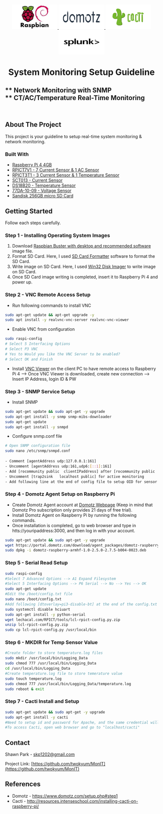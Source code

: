 
<!-- [![Contributors][contributors-shield]][contributors-url]
[![Forks][forks-shield]][forks-url]
[![Stargazers][stars-shield]][stars-url]
[![Issues][issues-shield]][issues-url]
[![MIT License][license-shield]][license-url]
[![LinkedIn][linkedin-shield]][linkedin-url] -->



<!-- PROJECT LOGO -->
<br />
<p align="center">
  <a href="https://github.com/twokyum/MonIT.git">
    <img src="images/RPI4_Logo.jfif" alt="RPI4LOGO" width="150" height="80">
  </a>
  <a href="https://github.com/twokyum/MonIT.git">
    <img src="images/DOMOTZ_LOGO.png" alt="DomotzLogo" width="150" height="80">
  </a>
  <a href="https://github.com/twokyum/MonIT.git">
    <img src="images/CACTI_LOGO.png" alt="CactiLogo" width="150" height="80">
  </a>
   <a href="https://github.com/twokyum/MonIT.git">
    <img src="images/SPLUNKFWD_LOGO.png" alt="SplunkLogo" width="150" height="80">
  </a> 
   
  <h1 align="center">System Monitoring Setup Guideline</h3>

  <p align="center">
    <h2>** Network Monitoring with SNMP <br/>** CT/AC/Temperature Real-Time Monitoring </br></h2>  
  </br>
  
<!--     
    <a href="https://github.com/github_username/repo"><strong>Explore the docs »</strong></a>
    <br />
    <br />
    <a href="https://github.com/github_username/repo">View Demo</a>
    ·
    <a href="https://github.com/github_username/repo/issues">Report Bug</a>
    ·
    <a href="https://github.com/github_username/repo/issues">Request Feature</a> -->
  </p>
</p>



<!-- TABLE OF CONTENTS
## Table of Contents

* [About the Project](#about-the-project)
  * [Built With](#built-with)
* [Getting Started](#getting-started)
  * [Prerequisites](#prerequisites)
  * [Installation](#installation)
* [Usage](#usage)
* [Roadmap](#roadmap)
* [Contributing](#contributing)
* [License](#license)
* [Contact](#contact)
* [Acknowledgements](#acknowledgements)
 -->


<!-- ABOUT THE PROJECT -->
## About The Project
[SCT013_IMG]: images/SCT013_IMG.jfif
[PRICT7V1_IMG]: images/RPICT7V1_IMG.jfif
[RPICT3T1_IMG]: images/RPICT3T1_IMG.jpg

This project is your guideline to setup real-time system monitoring & network monitoring. 
<!-- **To avoid retyping too much info. Do a search and replace with your text editor for the following:** -->


### Built With

<!-- [![RPICT7V1 Module][PRICT7V1_IMG]](http://lechacalshop.com/gb/internetofthing/22-raspberrypi-7x-current-sensor-adaptor-1-voltage-emoncms.html) 
[![RPICT3T1 Module][RPICT3T1_IMG]](http://lechacalshop.com/gb/internetofthing/22-raspberrypi-7x-current-sensor-adaptor-1-voltage-emoncms.html) 
[![Current Sensor][SCT013_IMG]](http://lechacalshop.com/gb/internetofthing/16-sct-013-000-with-quality-jack-connector-emoncms-emonwrt.html)   -->
* [Raspberry Pi 4 4GB](https://www.raspberrypi.org/products/raspberry-pi-4-model-b/)
* [RPICT7V1 - 7 Current Sensor & 1 AC Sensor](http://lechacalshop.com/gb/internetofthing/22-raspberrypi-7x-current-sensor-adaptor-1-voltage-emoncms.html) 
* [RPICT3T1 - 3 Current Sensor & 1 Temperature Sensor](http://lechacalshop.com/gb/internetofthing/22-raspberrypi-7x-current-sensor-adaptor-1-voltage-emoncms.html)  
* [SCT013 - Current Sensor](http://lechacalshop.com/gb/internetofthing/16-sct-013-000-with-quality-jack-connector-emoncms-emonwrt.html)
* [DS18B20 - Temperature Sensor](https://www.amazon.com/s?k=ds18b20&ref=nb_sb_noss)
* [77DA-10-09 - Voltage Sensor](http://lechacalshop.com/gb/internetofthing/54-usacac.html)
* [Sandisk 256GB micro SD Card](https://www.amazon.com/SanDisk-256GB-microSDXC-Memory-Adapter/dp/B0758NHWS8)

<!-- GETTING STARTED -->
## Getting Started

Follow each steps carefully.

### <strong>Step 1 - Installing Operating System Images</strong>

1. Download [Raspbian Buster with desktop and recommended software](https://www.raspberrypi.org/downloads/raspbian/) image file.
2. Format SD Card. Here, I used [SD Card Formatter](https://www.sdcard.org/downloads/formatter/) software to format the SD Card.
3. Write image on SD Card. Here, I used [Win32 Disk Imager](https://sourceforge.net/projects/win32diskimager/) to write image on SD Card. 
4. Once SD Card image writing is completed, insert it to Raspberry Pi 4 and power up. 


### <strong> Step 2 - VNC Remote Access Setup</strong> 
* Run following commands to install VNC
```sh
sudo apt-get update && apt-get upgrade -y
sudo apt install -y realvnc-vnc-server realvnc-vnc-viewer
```
* Enable VNC from configuration 
 ```sh
sudo raspi-config
# Select 5 Interfacing Options 
# Select P3 VNC
# Yes to Would you like the VNC Server to be enabled? 
# Select OK and Finish
```
* Install [VNC Viewer](https://www.realvnc.com/en/connect/download/viewer/) on the client PC to have remote access to Raspberry Pi 4 --> Once VNC Viewer is downloaded, create new connection --> Insert IP Address, login ID & PW


### <strong>Step 3 - SNMP Service Setup</strong>
* Install SNMP 
```sh
sudo apt-get update && sudo apt-get -y upgrade
sudo apt-get install -y snmp snmp-mibs-downloader
sudo apt-get update
sudo apt-get install -y snmpd
```
* Configure snmp.conf file 
```sh
# Open SNMP configuration file
sudo nano /etc/snmp/snmpd.conf

- Comment [agentAddress udp:127.0.0.1:161]
- Uncomment [agentAddress udp:161,udp6:[::1]:161]
- Add [rocommunity public  clientIPaddress] after [rocommunity public  localhost] for full access from the local host
- Uncomment [trap2sink   localhost public] for active monitoring
- Add following line at the end of config file to setup OID for sensor value [pass .1.3.6.1.2.1.25.1.7.1 /bin/sh /home/pi/Desktop/temp_snmp.sh -g]
```

### <strong> Step 4 - Domotz Agent Setup on Raspberry Pi </strong>
* Create Domotz Agent account at [Domotz Webpage](https://portal.domotz.com/signup?utm_source=domotz&utm_medium=website&utm_campaign=setup-step1) (Keep in mind that Domotz Pro subscription only provides 21 days of free trial). 
* Install Domotz Agent on Raspberry Pi by running the following commands. 
* Once installation is completed, go to web browser and type in htts://youripaddress:3000, and then log in with your account.
```sh
sudo apt-get update && sudo apt-get -y upgrade
wget https://portal.domotz.com/download/agent_packages/domotz-raspberry-armhf-1.0-2.5.0-2.7.5-b004-0023.deb
sudo dpkg -i domotz-raspberry-armhf-1.0-2.5.0-2.7.5-b004-0023.deb
```


### <strong> Step 5 - Serial Read Setup </strong>
```sh
sudo raspi-config
#Select 7 Advanced Options --> A1 Expand Filesystem 
#Select 5 Interfacing Options --> P6 Serial --> No --> Yes --> OK 
sudo apt-get update
#Edit the /boot/config.txt file
sudo nano /boot/config.txt
#Add following [dtoverlay=pi3-disable-bt] at the end of the config.txt file.
sudo systemctl disable hciuart
sudo apt-get install -y python-serial
wget lechacal.com/RPICT/tools/lcl-rpict-config.py.zip
unzip lcl-rpict-config.py.zip
sudo cp lcl-rpict-config.py /usr/local/bin
```
### <strong> Step 6 - MKDIR for Temp Sensor Value </strong>
```sh
#Create folder to store temperature.log files
sudo mkdir /usr/local/bin/Logging_Data
sudo chmod 777 /usr/local/bin/Logging_Data
cd /usr/local/bin/Logging_Data
#Create temperature.log file to store temerature value
sudo touch temperature.log
sudo chmod 777 /usr/local/bin/Logging_Data/temperature.log
sudo reboot & exit
```


### <strong> Step 7 - Cacti Install and Setup</strong>
```sh
sudo apt-get update && sudo apt-get -y upgrade
sudo apt-get install -y cacti
#Need to setup id and password for Apache, and the same credential will be used when you try to log in Cacti GUI.
#To access Cacti, open web browser and go to "localhost/cacti"
```


<!-- ### Installation
 
* npm
```sh
npm install npm@latest -g
```


1. Clone the repo
```sh
git clone https://github.com/github_username/repo.git
```
2. Install NPM packages
```sh
npm install
``` -->



<!-- USAGE EXAMPLES
## Usage

Use this space to show useful examples of how a project can be used. Additional screenshots, code examples and demos work well in this space. You may also link to more resources.

_For more examples, please refer to the [Documentation](https://example.com)_ -->



<!-- ROADMAP
## Roadmap

See the [open issues](https://github.com/github_username/repo/issues) for a list of proposed features (and known issues).



CONTRIBUTING
## Contributing

Contributions are what make the open source community such an amazing place to be learn, inspire, and create. Any contributions you make are **greatly appreciated**.

1. Fork the Project
2. Create your Feature Branch (`git checkout -b feature/AmazingFeature`)
3. Commit your Changes (`git commit -m 'Add some AmazingFeature'`)
4. Push to the Branch (`git push origin feature/AmazingFeature`)
5. Open a Pull Request



<!-- LICENSE
## License

Distributed under the MIT License. See `LICENSE` for more information.
 -->

<!-- CONTACT -->
## Contact

Shawn Park - skp1202@gmail.com 

Project Link: [https://github.com/twokyum/MonIT](https://github.com/twokyum/MonIT)


## References
* Domotz - https://www.domotz.com/setup.php#step1
* Cacti - http://resources.intenseschool.com/installing-cacti-on-raspberry-pi/


<!-- ACKNOWLEDGEMENTS
## Acknowledgements

* []()
* []()
* []() -->





<!-- MARKDOWN LINKS & IMAGES -->
<!-- https://www.markdownguide.org/basic-syntax/#reference-style-links -->
[contributors-shield]: https://img.shields.io/github/contributors/othneildrew/Best-README-Template.svg?style=flat-square
[contributors-url]: https://github.com/othneildrew/Best-README-Template/graphs/contributors
[forks-shield]: https://img.shields.io/github/forks/othneildrew/Best-README-Template.svg?style=flat-square
[forks-url]: https://github.com/othneildrew/Best-README-Template/network/members
[stars-shield]: https://img.shields.io/github/stars/othneildrew/Best-README-Template.svg?style=flat-square
[stars-url]: https://github.com/othneildrew/Best-README-Template/stargazers
[issues-shield]: https://img.shields.io/github/issues/othneildrew/Best-README-Template.svg?style=flat-square
[issues-url]: https://github.com/othneildrew/Best-README-Template/issues
[license-shield]: https://img.shields.io/github/license/othneildrew/Best-README-Template.svg?style=flat-square
[license-url]: https://github.com/othneildrew/Best-README-Template/blob/master/LICENSE.txt
[linkedin-shield]: https://img.shields.io/badge/-LinkedIn-black.svg?style=flat-square&logo=linkedin&colorB=555
[linkedin-url]: https://linkedin.com/in/othneildrew
[product-screenshot]: images/screenshot.png
<!-- [SCT013-IMG]: images/SCT013_IMG.jfif
[PRICT7V1_IMG]: images/RPICT7V1_IMG.jfif
[RPICT3T1_IMG]: images/RPICT3T1_IMG.jpg -->